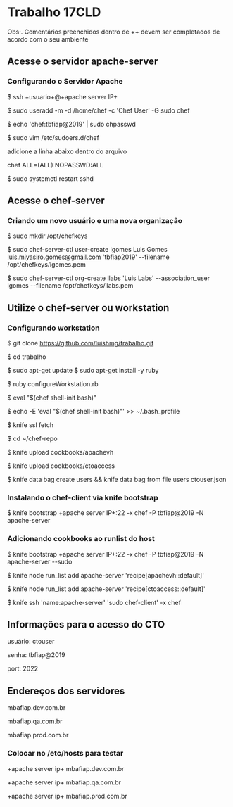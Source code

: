 # Trabalho 17CLD
Obs:. Comentários preenchidos dentro de ++ devem ser completados de acordo com o seu ambiente

## Acesse o servidor apache-server
### Configurando o Servidor Apache
$ ssh +usuario+@+apache server IP+

$ sudo useradd -m -d /home/chef -c 'Chef User' -G sudo chef

$ echo 'chef:tbfiap@2019' | sudo chpasswd

$ sudo vim /etc/sudoers.d/chef

adicione a linha abaixo dentro do arquivo

chef ALL=(ALL) NOPASSWD:ALL

$ sudo systemctl restart sshd

## Acesse o chef-server
### Criando um novo usuário e uma nova organização
$ sudo mkdir /opt/chefkeys

$ sudo chef-server-ctl user-create lgomes Luis Gomes luis.miyasiro.gomes@gmail.com 'tbfiap2019' --filename /opt/chefkeys/lgomes.pem

$ sudo chef-server-ctl org-create llabs 'Luis Labs' --association_user lgomes --filename /opt/chefkeys/llabs.pem

## Utilize o chef-server ou workstation
### Configurando workstation
$ git clone https://github.com/luishmg/trabalho.git 

$ cd trabalho

$ sudo apt-get update
$ sudo apt-get install -y ruby

$ ruby configureWorkstation.rb

$ eval "$(chef shell-init bash)"

$ echo -E 'eval "$(chef shell-init bash)"' >> ~/.bash_profile

$ knife ssl fetch

$ cd ~/chef-repo 

$ knife upload cookbooks/apachevh

$ knife upload cookbooks/ctoaccess

$ knife data bag create users && knife data bag from file users ctouser.json

### Instalando o chef-client via knife bootstrap
$ knife bootstrap +apache server IP+:22 -x chef -P tbfiap@2019 -N apache-server

### Adicionando cookbooks ao runlist do host
$ knife bootstrap +apache server IP+:22 -x chef -P tbfiap@2019 -N apache-server --sudo

$ knife node run_list add apache-server 'recipe[apachevh::default]'

$ knife node run_list add apache-server 'recipe[ctoaccess::default]'

$ knife ssh 'name:apache-server' 'sudo chef-client' -x chef

## Informações para o acesso do CTO
usuário: ctouser

senha: tbfiap@2019

port: 2022

## Endereços dos servidores
mbafiap.dev.com.br

mbafiap.qa.com.br

mbafiap.prod.com.br

### Colocar no /etc/hosts para testar
+apache server ip+ mbafiap.dev.com.br 

+apache server ip+ mbafiap.qa.com.br 

+apache server ip+ mbafiap.prod.com.br 
